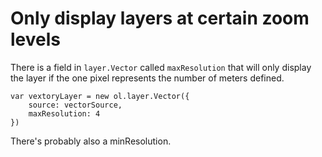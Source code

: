 # Only display layers at certain zoom levels

There is a field in `layer.Vector` called `maxResolution` that will only display the layer if the one pixel represents the number of meters defined.

```JS
var vextoryLayer = new ol.layer.Vector({
    source: vectorSource,
    maxResolution: 4
})
```

There's probably also a minResolution.
